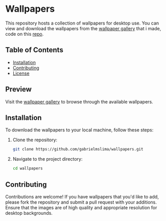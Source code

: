 # Wallpapers

This repository hosts a collection of wallpapers for desktop use. You can view and download the wallpapers from the [wallpaper gallery](https://gabrielmslima.pythonanywhere.com/wallpapers) that i made, code on this [repo](https://github.com/gabrielmslima/wallpaper-app).

## Table of Contents
- [Installation](#installation)
- [Contributing](#contributing)
- [License](#license)

## Preview
Visit the [wallpaper gallery](https://gabrielmslima.pythonanywhere.com/wallpapers) to browse through the available wallpapers.

## Installation
To download the wallpapers to your local machine, follow these steps:

1. Clone the repository:
    ```bash
    git clone https://github.com/gabrielmslima/wallpapers.git
    ```

2. Navigate to the project directory:
    ```bash
    cd wallpapers
    ```

## Contributing
Contributions are welcome! If you have wallpapers that you'd like to add, please fork the repository and submit a pull request with your additions. Ensure that the images are of high quality and appropriate resolution for desktop backgrounds.
